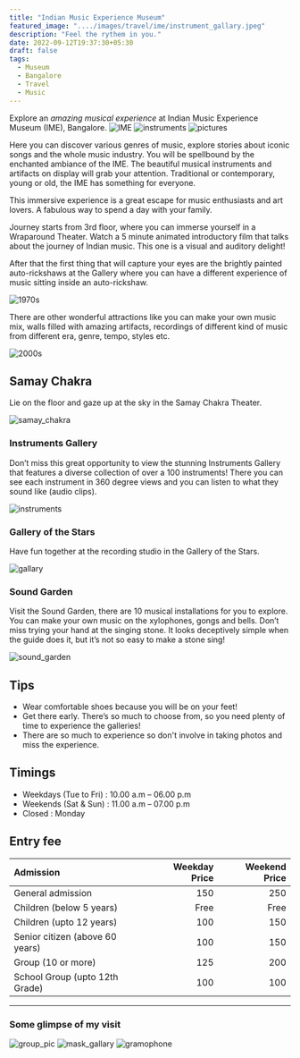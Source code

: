 ```yaml
---
title: "Indian Music Experience Museum"
featured_image: "..../images/travel/ime/instrument_gallary.jpeg"
description: "Feel the rythem in you."
date: 2022-09-12T19:37:30+05:30
draft: false
tags: 
  - Museum
  - Bangalore
  - Travel
  - Music
---
```



Explore an *amazing musical experience* at Indian Music Experience Museum (IME), Bangalore.
![IME](....../images/travel/ime/IndianMusicExperience.jpeg)
![instruments](..../images/travel/ime/instrument_gallary.jpeg)
![pictures](..../images/travel/ime/pictures.jpg)


Here you can discover various genres of music, explore stories about iconic songs and the whole music industry. You will be spellbound by the enchanted ambiance of the IME. The beautiful musical instruments and artifacts on display will grab your attention. Traditional or contemporary, young or old, the IME has something for everyone.

This immersive experience is a great escape for music enthusiasts and art lovers. A fabulous way to spend a day with your family.

Journey starts from 3rd floor, where you can immerse yourself in a Wraparound Theater. Watch a 5 minute animated introductory film that talks about the journey of Indian music. This one is a visual and auditory delight!

After that the first thing that will capture your eyes are the brightly painted auto-rickshaws at the Gallery where you can have a different experience of music sitting inside an auto-rickshaw.

![1970s](..../images/travel/ime/1970s.jpg)

There are other wonderful attractions like you can make your own music mix, walls filled with amazing artifacts, recordings of different kind of music from different era, genre, tempo, styles etc.

![2000s](..../images/travel/ime/2000s.jpg)


## Samay Chakra

Lie on the floor and gaze up at the sky in the Samay Chakra Theater.

![samay_chakra](..../images/travel/ime/samay_chakra.jpeg)


### Instruments Gallery

Don’t miss this great opportunity to view the stunning Instruments Gallery that features a diverse collection of over a 100 instruments! There you can see each instrument in 360 degree views and you can listen to what they sound like (audio clips).

![instruments](..../images/travel/ime/instruments.jpg)


### Gallery of the Stars

Have fun together at the recording studio in the Gallery of the Stars.

![gallary](..../images/travel/ime/gallary.jpg)


### Sound Garden

Visit the Sound Garden, there are 10 musical installations for you to explore. You can make your own music on the xylophones, gongs and bells. Don’t miss trying your hand at the singing stone. It looks deceptively simple when the guide does it, but it’s not so easy to make a stone sing!

![sound_garden](..../images/travel/ime/sound_garden.jpeg)


## Tips

  - Wear comfortable shoes because you will be on your feet!
  - Get there early. There’s so much to choose from, so you need plenty of time to experience the galleries!
  - There are so much to experience so don't involve in taking photos and miss the experience.
  

## Timings
 
  - Weekdays (Tue to Fri) : 10.00 a.m – 06.00 p.m
  - Weekends (Sat & Sun) : 11.00 a.m – 07.00 p.m
  - Closed : Monday


## Entry fee

| Admission | Weekday Price | Weekend Price |
|:--------- | ------------: |-------------: |
|General admission|150|250|
|Children (below 5 years)|Free|Free|
|Children (upto 12 years)|100|150|
|Senior citizen (above 60 years)|100|150|
|Group (10 or more)|125|200|
|School Group (upto 12th Grade)|100|100|

***


### Some glimpse of my visit

![group_pic](..../images/travel/ime/group_pic.jpg)
![mask_gallary](..../images/travel/ime/mask_gallary.jpg)
![gramophone](..../images/travel/ime/gramophone.jpg)
